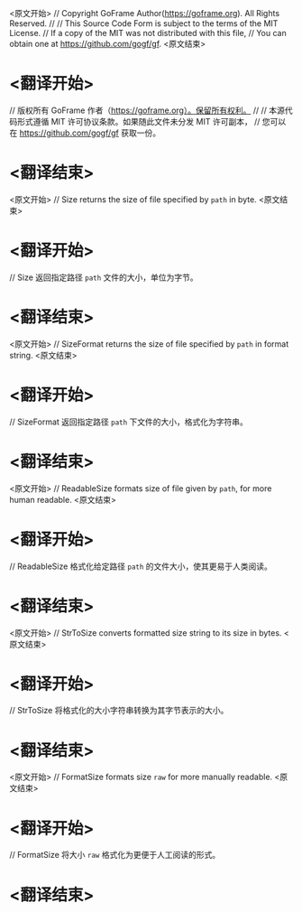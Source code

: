 
<原文开始>
// Copyright GoFrame Author(https://goframe.org). All Rights Reserved.
//
// This Source Code Form is subject to the terms of the MIT License.
// If a copy of the MIT was not distributed with this file,
// You can obtain one at https://github.com/gogf/gf.
<原文结束>

# <翻译开始>
// 版权所有 GoFrame 作者（https://goframe.org）。保留所有权利。
//
// 本源代码形式遵循 MIT 许可协议条款。如果随此文件未分发 MIT 许可副本，
// 您可以在 https://github.com/gogf/gf 获取一份。
# <翻译结束>


<原文开始>
// Size returns the size of file specified by `path` in byte.
<原文结束>

# <翻译开始>
// Size 返回指定路径 `path` 文件的大小，单位为字节。
# <翻译结束>


<原文开始>
// SizeFormat returns the size of file specified by `path` in format string.
<原文结束>

# <翻译开始>
// SizeFormat 返回指定路径 `path` 下文件的大小，格式化为字符串。
# <翻译结束>


<原文开始>
// ReadableSize formats size of file given by `path`, for more human readable.
<原文结束>

# <翻译开始>
// ReadableSize 格式化给定路径 `path` 的文件大小，使其更易于人类阅读。
# <翻译结束>


<原文开始>
// StrToSize converts formatted size string to its size in bytes.
<原文结束>

# <翻译开始>
// StrToSize 将格式化的大小字符串转换为其字节表示的大小。
# <翻译结束>


<原文开始>
// FormatSize formats size `raw` for more manually readable.
<原文结束>

# <翻译开始>
// FormatSize 将大小 `raw` 格式化为更便于人工阅读的形式。
# <翻译结束>


